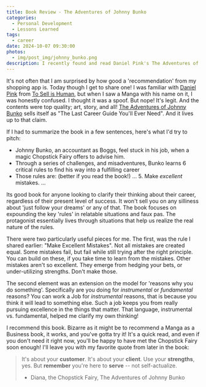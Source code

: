 ```yaml
---
title: Book Review - The Adventures of Johnny Bunko
categories:
  - Personal Development
  - Lessons Learned
tags:
  - career
date: 2024-10-07 09:30:00
photos: 
  - img/post_img/johnny_bunko.png
description: I recently found and read Daniel Pink's The Adventures of Johnny Bunko. You might not think a Manga would be a good business book read, but it was! Let me tell you about it!
---
```


It's not often that I am surprised by how good a 'recommendation' from my shopping app is. Today though I get to share one! I was familiar with [Daniel Pink](https://en.wikipedia.org/wiki/Daniel_H._Pink) from [To Sell is Human](https://www.amazon.com/Sell-Human-Surprising-Persuading-Influencing/dp/1786891719/), but when I saw a Manga with his name on it, I was honestly confused. I thought it was a spoof. But nope! It's legit. And the contents were top quality; art, story, and all! [The Adventures of Johnny Bunko](https://www.amazon.com/Adventures-Johnny-Bunko-Career-Guide/dp/1594482918/) sells itself as "The Last Career Guide You'll Ever Need". And it lives up to that claim.

If I had to summarize the book in a few sentences, here's what I'd try to pitch:
- Johnny Bunko, an accountant as Boggs, feel stuck in his job, when a magic Chopstick Fairy offers to advise him.
- Through a series of challenges, and misadventures, Bunko learns 6 critical rules to find his way into a fulfilling career
- Those rules are: (better if you read the book!)
	... 
	5. Make _excellent_ mistakes. 
   ...

Its good book for anyone looking to clarify their thinking about their career, regardless of their present level of success. It won't sell you on any silliness about 'just follow your dreams' or any of that. The book focuses on expounding the key 'rules' in relatable situations and faux pas. The protagonist essentially lives through situations that help us realize the real nature of the rules.

There were two particularly useful pieces for me. The first, was the rule I shared earlier: "Make Excellent Mistakes". Not all mistakes are created equal. Some mistakes fail, but fail while still trying after the right principle. You can build on these, if you take time to learn from the mistakes. Other mistakes aren't so excellent. They emerge from hedging your bets, or under-utilizing strengths. Don't make those.

The second element was an extension on the model for 'reasons why you do something'. Specifically are you doing for _instrumental_ or _fundamental_ reasons? You can work a Job for _instrumental_ reasons, that is because you think it will lead to something else. Such a job keeps you from really pursuing excellence in the things that matter. That language, instrumental vs. fundamental, helped me clarify my own thinking!

I recommend this book. Bizarre as it might be to recommend a Manga as a Business book, it works, and you've gotta try it! It's a quick read, and even if you don't need it right now, you'll be happy to have met the Chopstick Fairy soon enough! I'll leave you with my favorite quote from later in the book:
> It's about your **customer**. It's about your **client**. Use your **strengths**, yes. But **remember** you're here to **serve** -- not self-actualize. 
> - Diana, the Chopstick Fairy, The Adventures of Johnny Bunko
